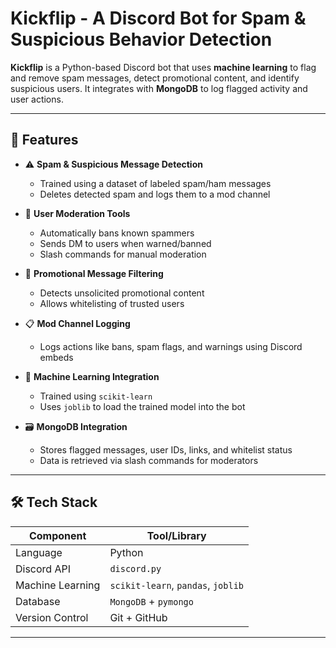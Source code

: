 
# Kickflip - A Discord Bot for Spam & Suspicious Behavior Detection

**Kickflip** is a Python-based Discord bot that uses **machine learning** to flag and remove spam messages, detect promotional content, and identify suspicious users. It integrates with **MongoDB** to log flagged activity and user actions.

---

## 🚀 Features

- ⚠️ **Spam & Suspicious Message Detection**
  - Trained using a dataset of labeled spam/ham messages
  - Deletes detected spam and logs them to a mod channel

- 🚫 **User Moderation Tools**
  - Automatically bans known spammers
  - Sends DM to users when warned/banned
  - Slash commands for manual moderation

- 📣 **Promotional Message Filtering**
  - Detects unsolicited promotional content
  - Allows whitelisting of trusted users

- 📋 **Mod Channel Logging**
  - Logs actions like bans, spam flags, and warnings using Discord embeds

- 🧠 **Machine Learning Integration**
  - Trained using `scikit-learn`
  - Uses `joblib` to load the trained model into the bot

- 🗃️ **MongoDB Integration**
  - Stores flagged messages, user IDs, links, and whitelist status
  - Data is retrieved via slash commands for moderators

---

## 🛠️ Tech Stack

| Component              | Tool/Library            |
|------------------------|-------------------------|
| Language               | Python                  |
| Discord API            | `discord.py`            |
| Machine Learning       | `scikit-learn`, `pandas`, `joblib` |
| Database               | `MongoDB` + `pymongo`   |
| Version Control        | Git + GitHub            |


---



